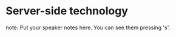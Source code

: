 # Server-side technology


note:
    Put your speaker notes here.
    You can see them pressing 's'.
